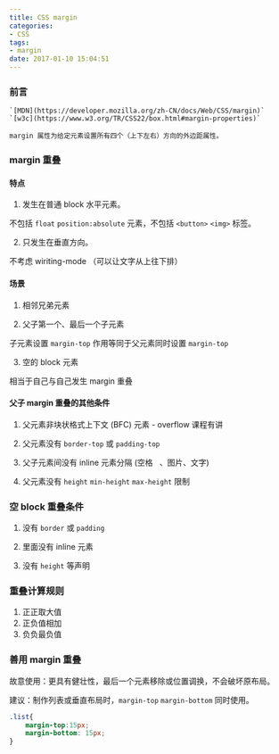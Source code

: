 ```yaml
---
title: CSS margin
categories:
- CSS
tags:
- margin
date: 2017-01-10 15:04:51
---
```


### 前言

    `[MDN](https://developer.mozilla.org/zh-CN/docs/Web/CSS/margin)` `[w3c](https://www.w3.org/TR/CSS22/box.html#margin-properties)`

    margin 属性为给定元素设置所有四个（上下左右）方向的外边距属性。

### margin 重叠

#### 特点

1. 发生在普通 block 水平元素。

不包括 `float` `position:absolute` 元素，不包括 `<button>` `<img>` 标签。

2. 只发生在垂直方向。

不考虑 wiriting-mode （可以让文字从上往下排）

#### 场景

1. 相邻兄弟元素

2. 父子第一个、最后一个子元素

子元素设置 `margin-top` 作用等同于父元素同时设置 `margin-top`

3. 空的 block 元素

相当于自己与自己发生 margin 重叠

#### 父子 margin 重叠的其他条件

1. 父元素非块状格式上下文 (BFC) 元素 - overflow 课程有讲

2. 父元素没有 `border-top` 或 `padding-top`

3. 父子元素间没有 inline 元素分隔 (空格 &nbsp; 、图片、文字)

4. 父元素没有 `height` `min-height` `max-height` 限制

### 空 block 重叠条件

1. 没有 `border` 或 `padding`

2. 里面没有 inline 元素

3. 没有 `height` 等声明

### 重叠计算规则

1. 正正取大值
2. 正负值相加
3. 负负最负值

### 善用 margin 重叠

故意使用：更具有健壮性，最后一个元素移除或位置调换，不会破坏原布局。

建议：制作列表或垂直布局时，`margin-top` `margin-bottom` 同时使用。

```css
.list{
    margin-top:15px;
    margin-bottom: 15px;
}
```
